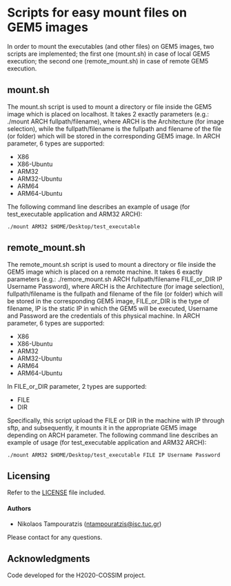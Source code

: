 # Scripts for easy mount files on GEM5 images 

In order to mount the executables (and other files) on GEM5 images, two scripts are implemented; the first one (mount.sh) in case of local GEM5 execution; the second one (remote_mount.sh) in case of remote GEM5 execution.

## mount.sh

The mount.sh script is used to mount a directory or file inside the GEM5 image which is placed on localhost. It takes 2 exactly parameters (e.g.: ./mount ARCH fullpath/filename), where ARCH is the Architecture (for image selection), while the fullpath/filename is the fullpath and filename of the file (or folder) which will be stored in the corresponding GEM5 image. In ARCH parameter, 6 types are supported:
- X86
- X86-Ubuntu
- ARM32
- ARM32-Ubuntu
- ARM64
- ARM64-Ubuntu

The following command line describes an example of usage (for test_executable application and ARM32 ARCH):

`./mount ARM32 $HOME/Desktop/test_executable`

## remote_mount.sh

The remote_mount.sh script is used to mount a directory or file inside the GEM5 image which is placed on a remote machine. It takes 6 exactly parameters (e.g.: ./remore_mount.sh ARCH fullpath/filename FILE_or_DIR IP Username Password), where ARCH is the Architecture (for image selection), fullpath/filename is the fullpath and filename of the file (or folder) which will be stored in the corresponding GEM5 image, FILE_or_DIR is the type of filename, IP is the static IP in which the GEM5 will be executed, Username and Password are the credentials of this physical machine. In ARCH parameter, 6 types are supported:

- X86
- X86-Ubuntu
- ARM32
- ARM32-Ubuntu
- ARM64
- ARM64-Ubuntu

In FILE_or_DIR parameter, 2 types are supported:
- FILE
- DIR

Specifically, this script upload the FILE or DIR in the machine with IP through sftp, and subsequently, it mounts it in the appropriate GEM5 image depending on ARCH parameter. The following command line describes an example of usage (for test_executable application and ARM32 ARCH):

`./mount ARM32 $HOME/Desktop/test_executable FILE IP Username Password`

## Licensing

Refer to the [LICENSE](LICENSE) file included.

#### Authors

* Nikolaos Tampouratzis (ntampouratzis@isc.tuc.gr)

Please contact for any questions.

## Acknowledgments

Code developed for the H2020-COSSIM project.

